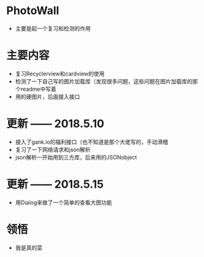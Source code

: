 # PhotoWall
- 主要是起一个复习和检测的作用

# 主要内容
- 复习Recyclerview和cardview的使用
- 检测了一下自己写的图片加载库（发现很多问题，这些问题在图片加载库的那个readme中写着
- 用的硬图片，后面接入接口
# 更新 —— 2018.5.10
- 接入了gank.io的福利接口（也不知道是那个大佬写的，手动滑稽
- 复习了一下网络请求和json解析
- json解析一开始用到三方库，后来用的JSONobject
# 更新 —— 2018.5.15
- 用Dialog来做了一个简单的查看大图功能
# 领悟
- 我是真的菜

